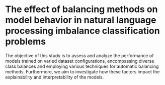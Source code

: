 # The effect of balancing methods on model behavior in natural language processing imbalance classification problems
The objective of this study is to assess and analyze the performance of models trained on varied dataset configurations, encompassing diverse class balances and employing various techniques for automatic balancing methods. Furthermore, we aim to investigate how these factors impact the explainability and interpretability of the models.

